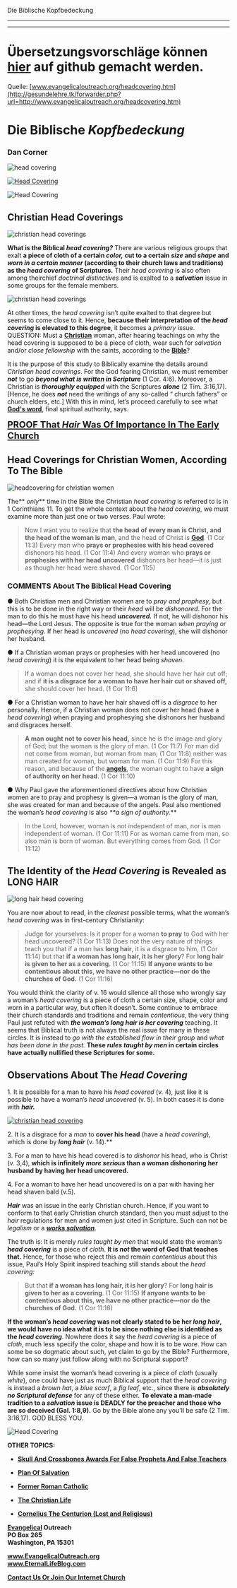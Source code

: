 <!--t Die Biblische Kopfbedeckung - in Arbeit (0% übersetzt) t-->
<!--d d-->

Die Biblische Kopfbedeckung

- - - 
- - -

# Übersetzungsvorschläge können [hier](https://github.com/gesundelehre/gesundelehre_translate/blob/master/content/grundlegende-lehren/die-biblische-kopfbedeckung.md) auf github gemacht werden.

Quelle: [www.evangelicaloutreach.org/headcovering.htm](http://gesundelehre.tk/forwarder.php?url=http://www.evangelicaloutreach.org/headcovering.htm)


# Die Biblische _Kopfbedeckung_

### Dan Corner


![head covering](../../files/pictures/evangelical-head-covering.jpg)

[![Head Covering](../s7.addthis.com/static/btn/v2/lg-share-en.gif)](http://www.addthis.com/bookmark.php?v=250&username=xa-4ce723c86d857fe0)

![Head Covering](../../files/pictures/a-colorb.gif)



## Christian Head Coverings

![christian head coverings](../../files/pictures/mennonite-head-covering.jpg "A piece of cloth on a woman's head is NOT the head covering.")

**What is the Biblical _head covering?_** There are various religious groups that exalt **a piece of cloth of a certain _color,_ cut to a certain _size_ and _shape_ and _worn in a certain manner_ (according to their church laws and traditions) as the _head covering_ of Scriptures.** Their _head covering_ is also often among theirchief _doctrinal distinctives_ and is exalted to a **_salvation_** issue in some groups for the female members. 

![christian head coverings](../../files/pictures/head-covering-black.jpg "There are NO scriptures which support a piece of cloth as the head covering!")

At other times, the _head covering_ isn’t quite exalted to that degree but seems to come close to it. Hence, **because their interpretation of the _head covering_ is elevated to this degree**, it becomes a _primary_ issue. QUESTION: Must a **[Christian](http://gesundelehre.tk/forwarder.php?url=http://www.evangelicaloutreach.org/christian.html)** woman, after hearing teachings on why the head covering is supposed to be a piece of cloth, wear such for _salvation_ and/or _close fellowship_ with the saints, according to the **[Bible](http://gesundelehre.tk/forwarder.php?url=http://www.evangelicaloutreach.org/bible.html)**?

It is the purpose of this study to Biblically examine the details around _Christian head coverings_. For the God fearing Christian, we must remember **_not_** to go **_beyond what is written in Scripture_** (1 Cor. 4:6). Moreover, a Christian is **_thoroughly equipped_** with the Scriptures **_alone_** (2 Tim. 3:16,17). [Hence, he does **_not_** need the writings of any so-called “ church fathers” or church elders, etc.] With this in mind, let’s proceed carefully to see what **[God's word](http://gesundelehre.tk/forwarder.php?url=http://www.evangelicaloutreach.org/wordgod.html)**, final spiritual authority, says.

<big><big>**[PROOF That _Hair_ Was Of Importance In The Early Church](#christian%20head%20coverings)**</big></big>


## Head Coverings for Christian Women, According To The Bible

![headcovering for christian women](../../files/pictures/headcovering-for-christian-women.jpg "The headcovering for christian women is NOT a piece of cloth.")

The** _only_** time in the Bible the Christian _head covering_ is referred to is in 1 Corinthians 11\. To get the whole context about the _head covering_, we must examine more than just one or two verses. Paul wrote:

> Now I want you to realize that **the head of every man is Christ, and the head of the woman is man**, and the head of Christ is **[God](http://gesundelehre.tk/forwarder.php?url=http://www.evangelicaloutreach.org/almighty.html)**. (1 Cor 11:3) Every man who **prays or prophesies with his head covered** dishonors his head. (1 Cor 11:4) And every woman who **prays or prophesies with her head uncovered** dishonors her head—it is just as though her head were shaved. (1 Cor 11:5)

### COMMENTS About The Biblical Head Covering

● Both Christian men and Christian women are to _pray and prophesy,_ but this is to be done in the right way or their _head_ will be _dishonored_. For the man to do this he must have his head **_uncovered._** If not, he will dishonor his head—the Lord Jesus. The opposite is true for the woman _when praying or prophesying._ If her head is _uncovered_ (no _head covering_), she will dishonor her husband.

● If a Christian woman prays or prophesies with her head uncovered (no _head covering_) it is the equivalent to her head being _shaven_.

> If a woman does not cover her head, she should have her hair cut off; and if **it is a disgrace for a woman to have her hair cut or shaved off,** she should cover her head. (1 Cor 11:6)

● For a Christian woman to have her hair shaved off is a _disgrace_ to her personally. Hence, if a Christian woman does not _cover_ her head (have a _head covering_) when praying and prophesying she dishonors her husband and disgraces herself.

> **A man ought not to cover his head,** since he is the image and glory of God; but the woman is the glory of man. (1 Cor 11:7) For man did not come from woman, but woman from man; (1 Cor 11:8) neither was man created for woman, but woman for man. (1 Cor 11:9) For this reason, and because of the **[angels](http://gesundelehre.tk/forwarder.php?url=http://www.evangelicaloutreach.org/angels.html)**, the woman ought to have **a sign of authority on her head**. (1 Cor 11:10)

● Why Paul gave the aforementioned directives about how Christian women are to pray and prophesy is given—a woman is the glory of man, she was created for man and because of the angels.  Paul also mentioned the woman’s _head covering_ is also _**a sign of authority._**

> In the Lord, however, woman is not independent of man, nor is man independent of woman. (1 Cor 11:11) For as woman came from man, so also man is born of woman. But everything comes from God. (1 Cor 11:12)

## The Identity of the _Head Covering_ is Revealed as LONG HAIR

![long hair head covering](../../files/pictures/hair-head-covering.jpg "LONG HAIR is the head covering for women.")

You are now about to read, in the _clearest_ possible terms, what the woman’s _head covering_ was in first-century Christianity:

> Judge for yourselves: Is it proper for a woman **to pray** to God with her head uncovered? (1 Cor 11:13) Does not the very nature of things teach you that if a man has **long hair**, it is a disgrace to him, (1 Cor 11:14) but that **if a woman has long hair, it is her glory**? For **long hair is given to her as a covering.** (1 Cor 11:15) **If anyone wants to be contentious about this, we have no other practice—nor do the churches of God.** (1 Cor 11:16)

You would think the clarity of v. 16 would silence all those who wrongly say a woman’s _head covering_ is a piece of cloth a certain size, shape, color and worn in a particular way, but often it doesn’t. Some continue to embrace their church standards and traditions and remain _contentious_, the very thing Paul just refuted with **_the woman’s long hair is her covering_** teaching. It seems that Biblical truth is not always the real issue for many in these circles. It is instead to _go with the established flow in their group_ and _what has been done in the past._ **These _rules taught by men_ in certain circles have actually nullified these Scriptures for some.**

## Observations About The _Head Covering_

1\. It is possible for a man to have his _head covered_ (v. 4), just like it is possible to have a woman’s _head uncovered_ (v. 5). In both cases it is done with **_hair._**

[![christian head covering](../../files/pictures/christian-head-covering.jpg "Traditions have blinded some groups from the clear meaning of the headcovering for women!")](http://gesundelehre.tk/forwarder.php?url=http://www.evangelicaloutreach.org/david-bercot.htm)

2\. It is a disgrace for a _man_ to **cover his head** (have a _head covering_), which is done by **_long hair_** (v. 14).**

3\. For a man to have his head covered is to _dishonor_ his head, who is Christ (v. 3,4), **which is infinitely _more serious_ than a woman dishonoring her husband by having her head uncovered.**

4\. For a woman to have her head uncovered is on a par with having her head shaven bald (v.5).

<a name="christian%20head%20coverings"></a>
**_Hair_** was an issue in the early Christian church. Hence, if you want to conform to that early Christian church standard, then you must adjust to the _hair_ regulations for men and women just cited in Scripture. Such can not be _legalism_ or a _**[works salvation](http://gesundelehre.tk/forwarder.php?url=http://www.evangelicaloutreach.org/workssalvation.html)**_.

The truth is: It is merely _rules taught by men_ that would state the woman’s **_head covering_** is a piece of _cloth._ **It is _not_ the word of God that teaches that.** Hence, for those who reject this and remain _contentious_ about this issue, Paul’s Holy Spirit inspired teaching still stands about the _head covering:_

> But that **if a woman has long hair, it is her glory**? For **long hair is given to her as a covering**. (1 Cor 11:15) **If anyone wants to be contentious about this, we have no other practice—nor do the churches of God.** (1 Cor 11:16)

**If the woman’s _head covering_ was not clearly stated to be her _long hair_, we would have no idea what it is to be since nothing else is identified as the _head covering_**. Nowhere does it say the _head covering_ is a piece of _cloth_, much less specify the color, shape and how it is to be wore. How can some be so dogmatic about such, yet claim to go by the Bible? Furthermore, how can so many just follow along with no Scriptural support?

While some insist the woman’s head covering is a piece of _cloth_ (usually _white_), one could have just as much Biblical support that the _head covering_ is instead a _brown hat_, a _blue scarf_, a _fig leaf_, etc., since there is **_absolutely no Scriptural defense_** for any of these either. **To elevate a man-made tradition to a _salvation_ issue is DEADLY for the preacher and those who are so deceived (Gal. 1:8,9).** Go by the Bible alone any you'll be safe (2 Tim. 3:16,17). GOD BLESS YOU.

![Head Covering](../../files/pictures/a-colorb.gif)

**OTHER TOPICS:**

- **[Skull And Crossbones Awards For False Prophets And False Teachers](http://gesundelehre.tk/forwarder.php?url=http://www.evangelicaloutreach.org/Skull_And_Crossbones.html)**

- **[Plan Of Salvation](http://gesundelehre.tk/forwarder.php?url=http://www.evangelicaloutreach.org/plan-of-salvation.html)**

- **[Former Roman Catholic](http://gesundelehre.tk/forwarder.php?url=http://www.evangelicaloutreach.org/catholic.html)**

- **[The Christian Life](http://gesundelehre.tk/forwarder.php?url=http://www.evangelicaloutreach.org/christian-life.html)**

- **[Cornelius The Centurion (Lost and Religious)](http://gesundelehre.tk/forwarder.php?url=http://www.evangelicaloutreach.org/cornelius.htm)**

**[Evangelical](http://gesundelehre.tk/forwarder.php?url=http://www.evangelicaloutreach.org/index.html) Outreach**  
**PO Box 265**  
**Washington, PA 15301**

**www.EvangelicalOutreach.org**  
**www.EternalLifeBlog.com**

**[Contact Us Or Join Our Internet Church](http://gesundelehre.tk/forwarder.php?url=http://www.evangelicaloutreach.org/contact.html)**
